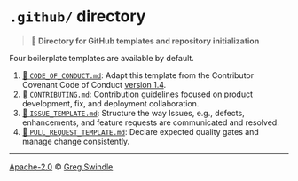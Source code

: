# `.github/` directory
> **:open_file_folder: Directory for GitHub templates and repository initialization**

Four boilerplate templates are available by default.

1. [:page_facing_up: `CODE_OF_CONDUCT.md`][code-of-conduct-url]: Adapt this template from the
Contributor Covenant Code of Conduct [version 1.4][contributor-covenant-version-url].
2. [:page_facing_up: `CONTRIBUTING.md`][contributing-url]: Contribution guidelines focused on
product development, fix, and deployment collaboration.
3. [:page_facing_up: `ISSUE_TEMPLATE.md`][issue-template-url]: Structure the way Issues, e.g.,
defects, enhancements, and feature requests are communicated and resolved.
4. [:page_facing_up: `PULL_REQUEST_TEMPLATE.md`][pull-request-template-url]: Declare expected quality
gates and manage change consistently.

---

[Apache-2.0][license-url] © [Greg Swindle][gregswindle-url]

[code-of-conduct-url]: https://github.com/gregswindle/.github/CODE_OF_CONDUCT.md
[contributing-url]: https://github.com/gregswindle/.github/CONTRIBUTING.md
[contributor-covenant-version-url]: http://contributor-covenant.org/version/1/4/
[issue-template-url]: https://github.com/gregswindle/.github/ISSUE_TEMPLATE.md
[license-url]: https://github.com/gregswindle/.github/LICENSE.md
[pull-request-template-url]: https://github.com/gregswindle/.github/PULL_REQUEST_TEMPLATE.md
[gregswindle-url]: https://github.com/gregswindle
